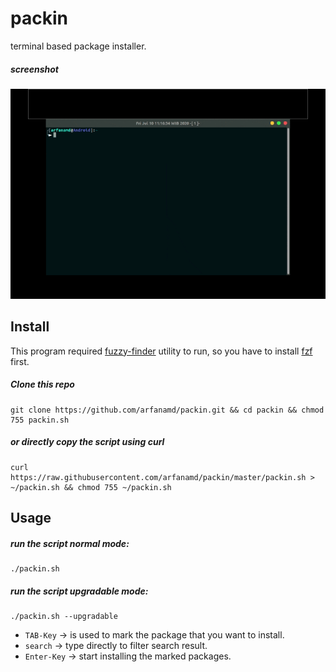 # packin
terminal based package installer.

##### screenshot
![screenshot_1](./screenshot/scr.gif)

## Install
This program required [fuzzy-finder](https://github.com/junegunn/fzf) utility to run, so you have to install [fzf](https://github.com/junegunn/fzf) first.

##### Clone this repo
```
git clone https://github.com/arfanamd/packin.git && cd packin && chmod 755 packin.sh
```

##### or directly copy the script using curl
```
curl https://raw.githubusercontent.com/arfanamd/packin/master/packin.sh > ~/packin.sh && chmod 755 ~/packin.sh
```

## Usage
##### run the script normal mode: 
    ./packin.sh
##### run the script upgradable mode:
    ./packin.sh --upgradable

* `TAB-Key` -> is used to mark the package that you want to install.
* `search` -> type directly to filter search result.
* `Enter-Key` -> start installing the marked packages.
